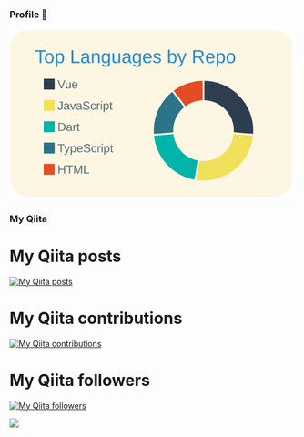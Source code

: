 ### Profile 👋

[![](https://raw.githubusercontent.com/YuikoIto/YuikoIto/master/profile-summary-card-output/solarized/1-repos-per-language.svg)](https://github.com/vn7n24fzkq/github-profile-summary-cards)

### My Qiita
# My Qiita posts
[![My Qiita posts](https://qiita-badge.apiapi.app/s/Yui_active/posts.svg)](http://qiita.com/Yui_active)
# My Qiita contributions
[![My Qiita contributions](https://qiita-badge.apiapi.app/s/Yui_active/contributions.svg)](http://qiita.com/Yui_active)
# My Qiita followers
[![My Qiita followers](https://qiita-badge.apiapi.app/s/Yui_active/followers.svg)](http://qiita.com/Yui_active)
                

![](https://komarev.com/ghpvc/?username=YuikoIto&color=green)

<!--
**YuikoIto/YuikoIto** is a ✨ _special_ ✨ repository because its `README.md` (this file) appears on your GitHub profile.

Here are some ideas to get you started:

- 🔭 I’m currently working on ...
- 🌱 I’m currently learning ...
- 👯 I’m looking to collaborate on ...
- 🤔 I’m looking for help with ...
- 💬 Ask me about ...
- 📫 How to reach me: ...
- 😄 Pronouns: ...
- ⚡ Fun fact: ...
-->
